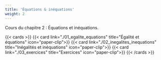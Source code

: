 ```yaml
---
title: 'Équations & inéquations'
weight: 2
---
```

Cours du chapitre 2 : Équations et inéquations.

{{< cards >}}
  {{< card link="./01_egalite_equations" title="Égalité et équations" icon="paper-clip">}}
  {{< card link="./02_inegalites_inequations" title="Inégalités et inéquations" icon="paper-clip">}}
  {{< card link="./03_exercices" title="Exercices" icon="paper-clip">}}
{{< /cards >}}
